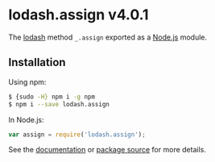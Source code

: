 # lodash.assign v4.0.1

The [lodash](https://lodash.com/) method `_.assign` exported as a [Node.js](https://nodejs.org/) module.

## Installation

Using npm:
```bash
$ {sudo -H} npm i -g npm
$ npm i --save lodash.assign
```

In Node.js:
```js
var assign = require('lodash.assign');
```

See the [documentation](https://lodash.com/docs#assign) or [package source](https://github.com/lodash/lodash/blob/4.0.1-npm-packages/lodash.assign) for more details.
